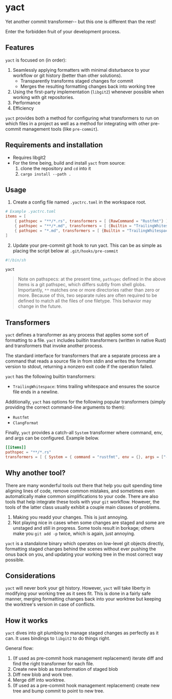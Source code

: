 # yact

Yet another commit transformer-- but this one is different than the rest!

Enter the forbidden fruit of your development process.

## Features

`yact` is focused on (in order):

1. Seamlessly applying formatters with minimal disturbance to your workflow or git history (better than other solutions).
    - Transparently transforms staged changes for commit
    - Merges the resulting formatting changes back into working tree
2. Using the first-party implementation (`libgit2`) whenever possible when working with git repositories.
3. Performance
4. Efficiency

`yact` provides both a method for configuring what transformers to run on which files in a project as well as a method for integrating with other pre-commit management tools (like `pre-commit`).

## Requirements and installation

- Requires libgit2
- For the time being, build and install `yact` from source:
    1. clone the repository and `cd` into it
    2. `cargo install --path .`

## Usage

1. Create a config file named `.yactrc.toml` in the workspace root.

```toml
# Example .yactrc.toml
items = [
    { pathspec = "**/*.rs", transformers = [ {RawCommand = "Rustfmt"} ]},
    { pathspec = "**/*.md", transformers = [ {Builtin = "TrailingWhitespace" }]},
    { pathspec = "*.md", transformers = [ {Builtin = "TrailingWhitespace"} ]}
]
```

2. Update your pre-commit git hook to run yact. This can be as simple as placing the script below at `.git/hooks/pre-commit`

```sh
#!/bin/sh

yact
```

> Note on pathspecs: at the present time, `pathspec` defined in the above items is a git pathspec, which differs subtly from shell globs. Importantly, `**` matches one or more directories rather than zero or more. Because of this, two separate rules are often required to be defined to match all the files of one filetype. This behavior may change in the future.

## Transformers

`yact` defines a transformer as any process that applies some sort of formatting to a file. `yact` includes builtin transformers (written in native Rust) and transformers that invoke another process.

The standard interface for transformers that are a separate process are a command that reads a source file in from stdin and writes the formatter version to stdout, returning a nonzero exit code if the operation failed.

`yact` has the following builtin transformers:

- `TrailingWhitespace`: trims trailing whitespace and ensures the source file ends in a newline.

Additionally, `yact` has options for the following popular transformers (simply providing the correct command-line arguments to them):

- `Rustfmt`
- `ClangFormat`

Finally, `yact` provides a catch-all `System` transformer where command, env, and args can be configured. Example below.

```toml
[[items]]
pathspec = "**/*.rs"
transformers = [ { System = { command = "rustfmt", env = {}, args = ["--emit", "stdout"] }}]
```

## Why another tool?

There are many wonderful tools out there that help you quit spending time
aligning lines of code, remove common mistakes, and sometimes even automatically
make common simplifications to your code. There are also tools that help
integrate these tools with your `git` workflow. However, the tools of the latter
class usually exhibit a couple main classes of problems.

1. Making you readd your changes. This is just annoying.
2. Not playing nice in cases when some changes are staged and some are unstaged
   and still in progress. Some tools result in borkage; others make you
   `git add -p` twice, which is again, just annoying.

`yact` is a standalone binary which operates on low-level git objects directly,
formatting staged changes behind the scenes without ever pushing the onus back
on you, and updating your working tree in the most correct way possible.

## Considerations

`yact` will never bork your git history. However, `yact` will take liberty in modifying your working tree as it sees fit. This is done in a fairly safe manner, merging formatting changes back into your worktree but keeping the worktree's version in case of conflicts.

## How it works

`yact` dives into git plumbing to manage staged changes as perfectly as it can. It uses bindings to `libgit2` to do things right.

General flow:

1. (If used as pre-commit hook management replacement) iterate diff and find the right transformer for each file.
2. Create new blob as transformation of staged blob
3. Diff new blob and work tree.
4. Merge diff into worktree.
5. (If used as a pre-commit hook management replacement) create new tree and bump commit to point to new tree.

